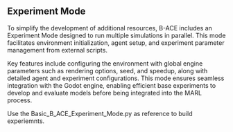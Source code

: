 ## Experiment Mode

To simplify the development of additional resources, B-ACE includes an Experiment Mode designed to run multiple simulations in parallel. This mode facilitates environment initialization, agent setup, and experiment parameter management from external scripts. 

Key features include configuring the environment with global engine parameters such as rendering options, seed, and speedup, along with detailed agent and experiment configurations. This mode ensures seamless integration with the Godot engine, enabling efficient base experiments to develop and evaluate models before being integrated into the MARL process. 

Use the Basic_B_ACE_Experiment_Mode.py as reference to build experiemnts.

